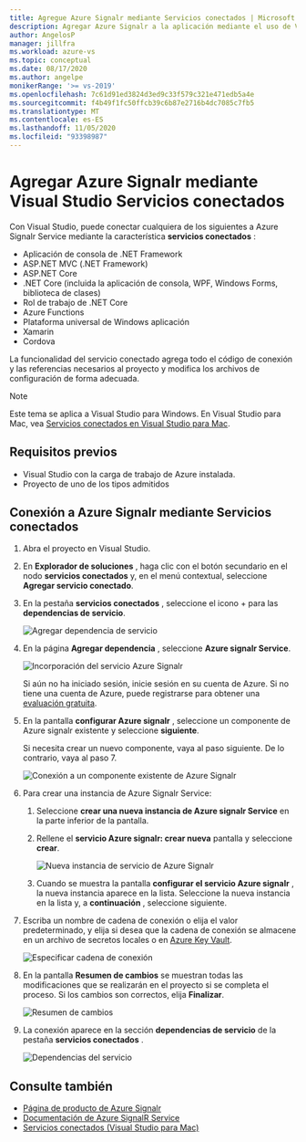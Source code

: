 ```yaml
---
title: Agregue Azure Signalr mediante Servicios conectados | Microsoft Docs
description: Agregar Azure Signalr a la aplicación mediante el uso de Visual Studio para agregar un servicio conectado
author: AngelosP
manager: jillfra
ms.workload: azure-vs
ms.topic: conceptual
ms.date: 08/17/2020
ms.author: angelpe
monikerRange: '>= vs-2019'
ms.openlocfilehash: 7c61d91ed3824d3ed9c33f579c321e471edb5a4e
ms.sourcegitcommit: f4b49f1fc50ffcb39c6b87e2716b4dc7085c7fb5
ms.translationtype: MT
ms.contentlocale: es-ES
ms.lasthandoff: 11/05/2020
ms.locfileid: "93398987"
---
```

# <a name="add-azure-signalr-by-using-visual-studio-connected-services"></a>Agregar Azure Signalr mediante Visual Studio Servicios conectados

Con Visual Studio, puede conectar cualquiera de los siguientes a Azure Signalr Service mediante la característica **servicios conectados** :

- Aplicación de consola de .NET Framework
- ASP.NET MVC (.NET Framework) 
- ASP.NET Core
- .NET Core (incluida la aplicación de consola, WPF, Windows Forms, biblioteca de clases)
- Rol de trabajo de .NET Core
- Azure Functions
- Plataforma universal de Windows aplicación
- Xamarin
- Cordova

La funcionalidad del servicio conectado agrega todo el código de conexión y las referencias necesarios al proyecto y modifica los archivos de configuración de forma adecuada.

> [!NOTE]
> Este tema se aplica a Visual Studio para Windows. En Visual Studio para Mac, vea [Servicios conectados en Visual Studio para Mac](/visualstudio/mac/connected-services).
## <a name="prerequisites"></a>Requisitos previos

- Visual Studio con la carga de trabajo de Azure instalada.
- Proyecto de uno de los tipos admitidos

## <a name="connect-to-azure-signalr-using-connected-services"></a>Conexión a Azure Signalr mediante Servicios conectados

1. Abra el proyecto en Visual Studio.

1. En **Explorador de soluciones** , haga clic con el botón secundario en el nodo **servicios conectados** y, en el menú contextual, seleccione **Agregar servicio conectado**.

1. En la pestaña **servicios conectados** , seleccione el icono + para las **dependencias de servicio**.

    ![Agregar dependencia de servicio](./media/vs-azure-tools-connected-services-storage/vs-2019/connected-services-tab.png)

1. En la página **Agregar dependencia** , seleccione **Azure signalr Service**.

    ![Incorporación del servicio Azure Signalr](./media/azure-signalr-add-connected-service/add-signalr-service.png)

    Si aún no ha iniciado sesión, inicie sesión en su cuenta de Azure. Si no tiene una cuenta de Azure, puede registrarse para obtener una [evaluación gratuita](https://azure.microsoft.com/account/free).

1. En la pantalla **configurar Azure signalr** , seleccione un componente de Azure signalr existente y seleccione **siguiente**.

    Si necesita crear un nuevo componente, vaya al paso siguiente. De lo contrario, vaya al paso 7.

    ![Conexión a un componente existente de Azure Signalr](./media/azure-signalr-add-connected-service/created-signalr.png)

1. Para crear una instancia de Azure Signalr Service:

   1. Seleccione **crear una nueva instancia de Azure signalr Service** en la parte inferior de la pantalla.

   1. Rellene el **servicio Azure signalr: crear nueva** pantalla y seleccione **crear**.

       ![Nueva instancia de servicio de Azure Signalr](./media/azure-signalr-add-connected-service/create-new-signalr.png)

   1. Cuando se muestra la pantalla **configurar el servicio Azure signalr** , la nueva instancia aparece en la lista. Seleccione la nueva instancia en la lista y, a **continuación** , seleccione siguiente.

1. Escriba un nombre de cadena de conexión o elija el valor predeterminado, y elija si desea que la cadena de conexión se almacene en un archivo de secretos locales o en [Azure Key Vault](/azure/key-vault).

   ![Especificar cadena de conexión](./media/azure-signalr-add-connected-service/connection-string.png)

1. En la pantalla **Resumen de cambios** se muestran todas las modificaciones que se realizarán en el proyecto si se completa el proceso. Si los cambios son correctos, elija **Finalizar**.

   ![Resumen de cambios](./media/azure-signalr-add-connected-service/summary-of-changes.png)

1. La conexión aparece en la sección **dependencias de servicio** de la pestaña **servicios conectados** .

   ![Dependencias del servicio](./media/azure-signalr-add-connected-service/service-dependencies-after.png)

## <a name="see-also"></a>Consulte también

- [Página de producto de Azure Signalr](https://azure.microsoft.com/services/signalr-service/)
- [Documentación de Azure SignalR Service](/azure/azure-signalr)
- [Servicios conectados (Visual Studio para Mac)](/visualstudio/mac/connected-services)
